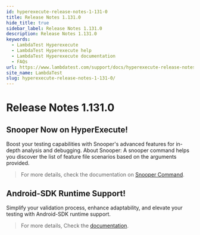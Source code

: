 ```yaml
---
id: hyperexecute-release-notes-1-131-0
title: Release Notes 1.131.0
hide_title: true
sidebar_label: Release Notes 1.131.0
description: Release Notes 1.131.0
keywords:
  - LambdaTest Hyperexecute
  - LambdaTest Hyperexecute help
  - LambdaTest Hyperexecute documentation
  - FAQs
url: https://www.lambdatest.com/support/docs/hyperexecute-release-notes-1-131-0/
site_name: LambdaTest
slug: hyperexecute-release-notes-1-131-0/
---
```


<script type="application/ld+json"
      dangerouslySetInnerHTML={{ __html: JSON.stringify({
       "@context": "https://schema.org",
        "@type": "BreadcrumbList",
        "itemListElement": [{
          "@type": "ListItem",
          "position": 1,
          "name": "Home",
          "item": "https://www.lambdatest.com"
        },{
          "@type": "ListItem",
          "position": 2,
          "name": "Support",
          "item": "https://www.lambdatest.com/support/docs/"
        },{
          "@type": "ListItem",
          "position": 3,
          "name": "Release Notes",
          "item": "https://www.lambdatest.com/support/docs/hyperexecute-release-notes-1-131-0/"
        }]
      })
    }}
></script>

# Release Notes 1.131.0

## Snooper Now on HyperExecute!

Boost your testing capabilities with Snooper's advanced features for in-depth analysis and debugging.
About Snooper: A snooper command helps you discover the list of feature file scenarios based on the arguments provided.

> For more details, check the documentation on [Snooper Command](https://www.lambdatest.com/support/docs/hyperexecute-snooper/).

## Android-SDK Runtime Support! 

Simplify your validation process, enhance adaptability, and elevate your testing with Android-SDK runtime support.

> For more details, Check the [documentation](https://www.lambdatest.com/support/docs/deep-dive-into-hyperexecute-yaml/#runtime).